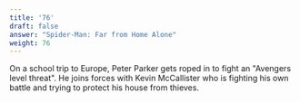 ```yaml
---
title: '76'
draft: false
answer: "Spider-Man: Far from Home Alone"
weight: 76
---
```

On a school trip to Europe, Peter Parker gets roped in to fight an "Avengers level threat". He joins forces with Kevin McCallister who is fighting his own battle and trying to protect his house from thieves.
